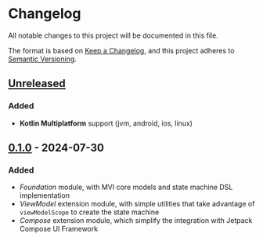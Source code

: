 # Changelog

All notable changes to this project will be documented in this file.

The format is based on [Keep a Changelog](https://keepachangelog.com/en/1.1.0/),
and this project adheres to [Semantic Versioning](https://semver.org/spec/v2.0.0.html).

## [Unreleased]

### Added

- **Kotlin Multiplatform** support (jvm, android, ios, linux)

## [0.1.0] - 2024-07-30

### Added

- *Foundation* module, with MVI core models and state machine DSL implementation
- *ViewModel* extension module, with simple utilities that take advantage of `viewModelScope` to create the state machine
- *Compose* extension module, which simplify the integration with Jetpack Compose UI Framework

[Unreleased]: https://github.com/Gionni2D/state-ex-machina/compare/0.1.0...HEAD
[0.1.0]: https://github.com/Gionni2D/state-ex-machina/releases/tag/0.1.0
